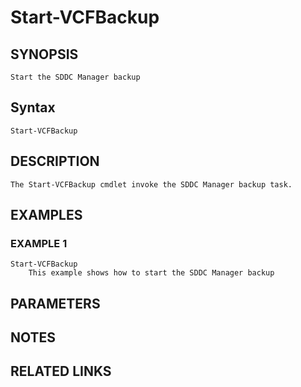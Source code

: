 # Start-VCFBackup

## SYNOPSIS
    Start the SDDC Manager backup

## Syntax
```
Start-VCFBackup
```

## DESCRIPTION
    The Start-VCFBackup cmdlet invoke the SDDC Manager backup task. 

## EXAMPLES

### EXAMPLE 1
```
Start-VCFBackup
    This example shows how to start the SDDC Manager backup
```

## PARAMETERS

## NOTES

## RELATED LINKS
